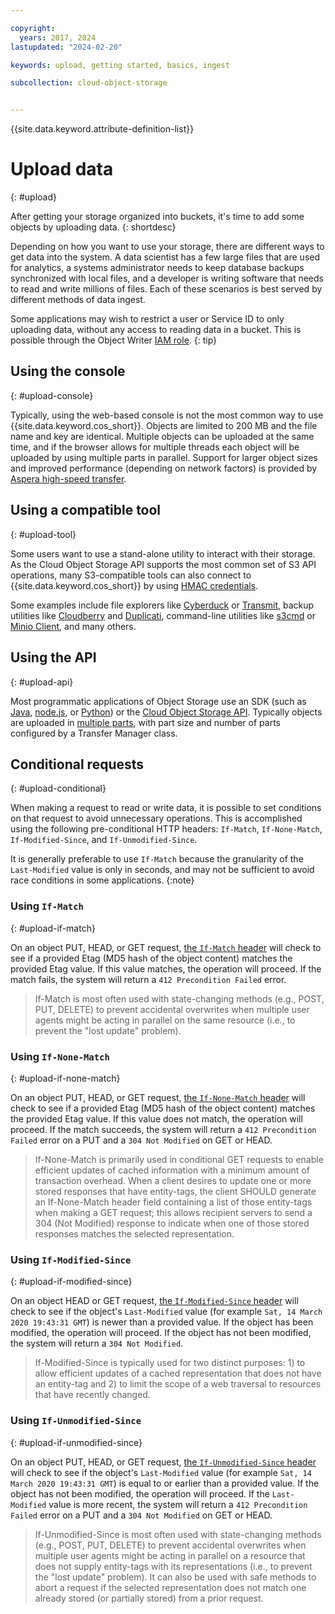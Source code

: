 ```yaml
---

copyright:
  years: 2017, 2024
lastupdated: "2024-02-20"

keywords: upload, getting started, basics, ingest

subcollection: cloud-object-storage


---
```


{{site.data.keyword.attribute-definition-list}}

# Upload data
{: #upload}

After getting your storage organized into buckets, it's time to add some objects by uploading data.
{: shortdesc}

Depending on how you want to use your storage, there are different ways to get data into the system. A data scientist has a few large files that are used for analytics, a systems administrator needs to keep database backups synchronized with local files, and a developer is writing software that needs to read and write millions of files. Each of these scenarios is best served by different methods of data ingest.

Some applications may wish to restrict a user or Service ID to only uploading data, without any access to reading data in a bucket.  This is possible through the Object Writer [IAM role](/docs/cloud-object-storage?topic=cloud-object-storage-iam).
{: tip}

## Using the console
{: #upload-console}

Typically, using the web-based console is not the most common way to use {{site.data.keyword.cos_short}}. Objects are limited to 200 MB and the file name and key are identical. Multiple objects can be uploaded at the same time, and if the browser allows for multiple threads each object will be uploaded by using multiple parts in parallel. Support for larger object sizes and improved performance (depending on network factors) is provided by [Aspera high-speed transfer](/docs/cloud-object-storage/basics?topic=cloud-object-storage-aspera).

## Using a compatible tool
{: #upload-tool}

Some users want to use a stand-alone utility to interact with their storage. As the Cloud Object Storage API supports the most common set of S3 API operations, many S3-compatible tools can also connect to {{site.data.keyword.cos_short}} by using [HMAC credentials](/docs/cloud-object-storage?topic=cloud-object-storage-uhc-hmac-credentials-main).

Some examples include file explorers like [Cyberduck](https://cyberduck.io/) or [Transmit](https://panic.com/transmit/), backup utilities like [Cloudberry](https://www.cloudberrylab.com/) and [Duplicati](https://www.duplicati.com/), command-line utilities like [s3cmd](https://github.com/s3tools/s3cmd) or [Minio Client](https://github.com/minio/mc), and many others.

## Using the API
{: #upload-api}

Most programmatic applications of Object Storage use an SDK (such as [Java](/docs/cloud-object-storage/libraries?topic=cloud-object-storage-java), [node.js](/docs/cloud-object-storage/libraries?topic=cloud-object-storage-node), or [Python](/docs/cloud-object-storage/libraries?topic=cloud-object-storage-python)) or the [Cloud Object Storage API](/docs/cloud-object-storage/api-reference?topic=cloud-object-storage-compatibility-api). Typically objects are uploaded in [multiple parts](/docs/cloud-object-storage/basics?topic=cloud-object-storage-large-objects), with part size and number of parts configured by a Transfer Manager class.

## Conditional requests
{: #upload-conditional}

When making a request to read or write data, it is possible to set conditions on that request to avoid unnecessary operations. This is accomplished using the following pre-conditional HTTP headers: `If-Match`, `If-None-Match`, `If-Modified-Since`, and `If-Unmodified-Since`.

It is generally preferable to use `If-Match` because the granularity of the `Last-Modified` value is only in seconds, and may not be sufficient to avoid race conditions in some applications.
{:note}

### Using `If-Match`
{: #upload-if-match}

On an object PUT, HEAD, or GET request, [the `If-Match` header](https://tools.ietf.org/html/rfc7232#section-3.1) will check to see if a provided Etag (MD5 hash of the object content) matches the provided Etag value. If this value matches, the operation will proceed. If the match fails, the system will return a `412 Precondition Failed` error.

>If-Match is most often used with state-changing methods (e.g., POST, PUT, DELETE) to prevent accidental overwrites when multiple user agents might be acting in parallel on the same resource (i.e., to prevent the "lost update" problem).

### Using `If-None-Match`
{: #upload-if-none-match}

On an object PUT, HEAD, or GET request, [the `If-None-Match` header](https://tools.ietf.org/html/rfc7232#section-3.2) will check to see if a provided Etag (MD5 hash of the object content) matches the provided Etag value. If this value does not match, the operation will proceed. If the match succeeds, the system will return a `412 Precondition Failed` error on a PUT and a `304 Not Modified` on GET or HEAD.

>If-None-Match is primarily used in conditional GET requests to enable efficient updates of cached information with a minimum amount of transaction overhead.  When a client desires to update one or more stored responses that have entity-tags, the client SHOULD generate an If-None-Match header field containing a list of those entity-tags when making a GET request; this allows recipient servers to send a 304 (Not Modified) response to indicate when one of those stored responses matches the selected representation.

### Using `If-Modified-Since`
{: #upload-if-modified-since}

On an object HEAD or GET request, [the `If-Modified-Since` header](https://tools.ietf.org/html/rfc7232#section-3.3) will check to see if the object's `Last-Modified` value (for example `Sat, 14 March 2020 19:43:31 GMT`) is newer than a provided value. If the object has been modified, the operation will proceed. If the object has not been modified, the system will return a `304 Not Modified`.

>If-Modified-Since is typically used for two distinct purposes: 1) to allow efficient updates of a cached representation that does not have an entity-tag and 2) to limit the scope of a web traversal to resources that have recently changed.

### Using `If-Unmodified-Since`
{: #upload-if-unmodified-since}

On an object PUT, HEAD, or GET request, [the `If-Unmodified-Since` header](https://tools.ietf.org/html/rfc7232#section-3.3) will check to see if the object's `Last-Modified` value (for example `Sat, 14 March 2020 19:43:31 GMT`) is equal to or earlier than a provided value. If the object has not been modified, the operation will proceed. If the `Last-Modified` value is more recent, the system will return a `412 Precondition Failed` error on a PUT and a `304 Not Modified` on GET or HEAD.

>   If-Unmodified-Since is most often used with state-changing methods (e.g., POST, PUT, DELETE) to prevent accidental overwrites when multiple user agents might be acting in parallel on a resource that does not supply entity-tags with its representations (i.e., to prevent the "lost update" problem).  It can also be used with safe methods to abort a request if the selected representation does not match one already stored (or partially stored) from a prior request.

